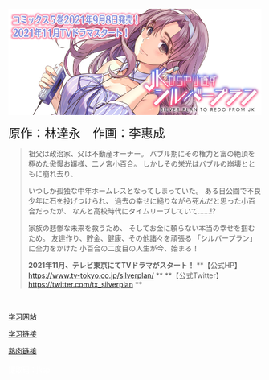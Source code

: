 ![preface](preface.jpg)

<font size=5>原作：林達永　作画：李惠成</font>

> 祖父は政治家、父は不動産オーナー。
> バブル期にその権力と富の絶頂を極めた傲慢お嬢様、二ノ宮小百合。
> しかしその栄光はバブルの崩壊とともに崩れ去り、
>
> いつしか孤独な中年ホームレスとなってしまっていた。
> ある日公園で不良少年に石を投げつけられ、
> 過去の幸せに縋りながら死んだと思った小百合だったが、
> なんと高校時代にタイムリープしていて……!?
>
> 家族の悲惨な未来を救うため、
> そしてお金に頼らない本当の幸せを掴むため。
> 友達作り、貯金、健康、その他諸々を頑張る
> 「シルバープラン」に全力をかけた
> 小百合の二度目の人生が今、始まる！
>
>**2021年11月、テレビ東京にてTVドラマがスタート！**
>**【公式HP】 https://www.tv-tokyo.co.jp/silverplan/ **
>**【公式Twitter】https://twitter.com/tx_silverplan **

<br/>

[学习网站](https://weloma.net/410/)
<br/>

[学习链接](https://pan.baidu.com/s/1rkdUVokIOyi9JtP1-Xthcg)
<br/>

[熟肉链接](https://manhua.dmzj.com/chongfanjksilverplan)
<br/><br/>
<font color="#ffffff">提取码：jksp</font>
